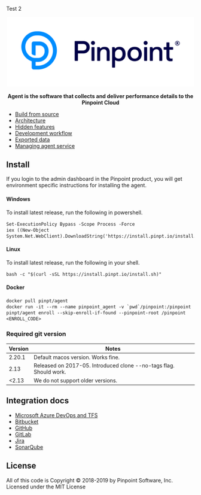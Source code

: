 Test 2

<div align="center">
	<img width="500" src="_docs/logo.svg" alt="pinpt-logo">
</div>

<p align="center" color="#6a737d">
	<strong>Agent is the software that collects and deliver performance details to the Pinpoint Cloud</strong>
</p>

- [Build from source](./_docs/build.md)
- [Architecture](./_docs/architecture.md)
- [Hidden features](./_docs/hidden_features.md)
- [Development workflow](./_docs/dev_workflow.md)
- [Exported data](./_docs/exported_data.md)
- [Managing agent service](./_docs/managing_agent_service.md)

## Install

If you login to the admin dashboard in the Pinpoint product, you will get environment specific instructions for installing the agent.

#### Windows

To install latest release, run the following in powershell.

```
Set-ExecutionPolicy Bypass -Scope Process -Force
iex ((New-Object System.Net.WebClient).DownloadString('https://install.pinpt.io/install.ps1'))
```

#### Linux

To install latest release, run the following in your shell.

```
bash -c "$(curl -sSL https://install.pinpt.io/install.sh)"
```

#### Docker

```
docker pull pinpt/agent
docker run -it --rm --name pinpoint_agent -v `pwd`/pinpoint:/pinpoint pinpt/agent enroll --skip-enroll-if-found --pinpoint-root /pinpoint <ENROLL_CODE>
```

### Required git version

| Version                             | Notes  
| -------------                       | -------- 
| 2.20.1             | Default macos version. Works fine.
| 2.13               | Released on 2017-05. Introduced clone --no-tags flag. Should work.
| <2.13              | We do not support older versions.

## Integration docs

- [Microsoft Azure DevOps and TFS](./integrations/azure/readme.md)
- [Bitbucket](./integrations/bitbucket/readme.md)
- [GitHub](./integrations/github/readme.md)
- [GitLab](./integrations/gitlab/readme.md)
- [Jira](./integrations/jira/readme.md)
- [SonarQube](./integrations/sonarqube/readme.md)

## License
All of this code is Copyright © 2018-2019 by Pinpoint Software, Inc. Licensed under the MIT License
